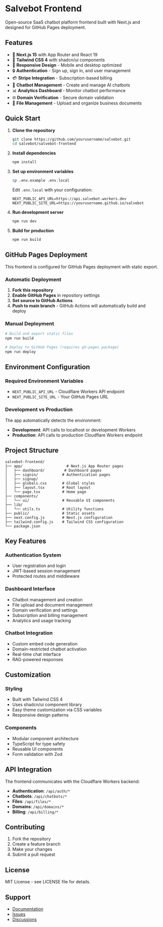 # Salvebot Frontend

Open-source SaaS chatbot platform frontend built with Next.js and designed for GitHub Pages deployment.

## Features

- 🚀 **Next.js 15** with App Router and React 19
- 🎨 **Tailwind CSS 4** with shadcn/ui components
- 📱 **Responsive Design** - Mobile and desktop optimized
- 🔒 **Authentication** - Sign up, sign in, and user management
- 💳 **Stripe Integration** - Subscription-based billing
- 🤖 **Chatbot Management** - Create and manage AI chatbots
- 📊 **Analytics Dashboard** - Monitor chatbot performance
- 🌐 **Domain Verification** - Secure domain validation
- 📁 **File Management** - Upload and organize business documents

## Quick Start

1. **Clone the repository**
   ```bash
   git clone https://github.com/yourusername/salvebot.git
   cd salvebot/salvebot-frontend
   ```

2. **Install dependencies**
   ```bash
   npm install
   ```

3. **Set up environment variables**
   ```bash
   cp .env.example .env.local
   ```
   
   Edit `.env.local` with your configuration:
   ```
   NEXT_PUBLIC_API_URL=https://api.salvebot.workers.dev
   NEXT_PUBLIC_SITE_URL=https://yourusername.github.io/salvebot
   ```

4. **Run development server**
   ```bash
   npm run dev
   ```

5. **Build for production**
   ```bash
   npm run build
   ```

## GitHub Pages Deployment

This frontend is configured for GitHub Pages deployment with static export.

### Automatic Deployment

1. **Fork this repository**
2. **Enable GitHub Pages** in repository settings
3. **Set source to GitHub Actions**
4. **Push to main branch** - GitHub Actions will automatically build and deploy

### Manual Deployment

```bash
# Build and export static files
npm run build

# Deploy to GitHub Pages (requires gh-pages package)
npm run deploy
```

## Environment Configuration

### Required Environment Variables

- `NEXT_PUBLIC_API_URL` - Cloudflare Workers API endpoint
- `NEXT_PUBLIC_SITE_URL` - Your GitHub Pages URL

### Development vs Production

The app automatically detects the environment:
- **Development**: API calls to localhost or development Workers
- **Production**: API calls to production Cloudflare Workers endpoint

## Project Structure

```
salvebot-frontend/
├── app/                    # Next.js App Router pages
│   ├── dashboard/         # Dashboard pages
│   ├── signin/           # Authentication pages
│   ├── signup/
│   ├── globals.css       # Global styles
│   ├── layout.tsx        # Root layout
│   └── page.tsx          # Home page
├── components/
│   └── ui/               # Reusable UI components
├── lib/
│   └── utils.ts          # Utility functions
├── public/               # Static assets
├── next.config.js        # Next.js configuration
├── tailwind.config.js    # Tailwind CSS configuration
└── package.json
```

## Key Features

### Authentication System
- User registration and login
- JWT-based session management
- Protected routes and middleware

### Dashboard Interface
- Chatbot management and creation
- File upload and document management
- Domain verification and settings
- Subscription and billing management
- Analytics and usage tracking

### Chatbot Integration
- Custom embed code generation
- Domain-restricted chatbot activation
- Real-time chat interface
- RAG-powered responses

## Customization

### Styling
- Built with Tailwind CSS 4
- Uses shadcn/ui component library
- Easy theme customization via CSS variables
- Responsive design patterns

### Components
- Modular component architecture
- TypeScript for type safety
- Reusable UI components
- Form validation with Zod

## API Integration

The frontend communicates with the Cloudflare Workers backend:

- **Authentication**: `/api/auth/*`
- **Chatbots**: `/api/chatbots/*`
- **Files**: `/api/files/*`
- **Domains**: `/api/domains/*`
- **Billing**: `/api/billing/*`

## Contributing

1. Fork the repository
2. Create a feature branch
3. Make your changes
4. Submit a pull request

## License

MIT License - see LICENSE file for details.

## Support

- [Documentation](https://github.com/yourusername/salvebot/wiki)
- [Issues](https://github.com/yourusername/salvebot/issues)
- [Discussions](https://github.com/yourusername/salvebot/discussions)